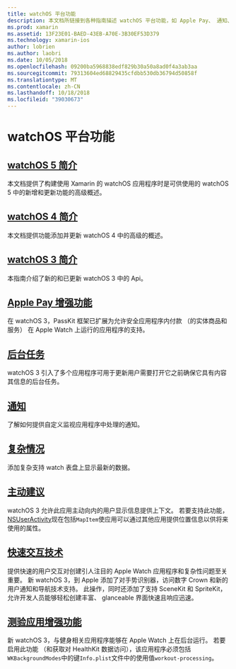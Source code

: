 ```yaml
---
title: watchOS 平台功能
description: 本文档所链接到各种指南描述 watchOS 平台功能，如 Apple Pay、 通知、 复杂性、 主动建议、 测验应用和的详细信息。
ms.prod: xamarin
ms.assetid: 13F23E01-BAED-43EB-A70E-3B30EF53D379
ms.technology: xamarin-ios
author: lobrien
ms.author: laobri
ms.date: 10/05/2018
ms.openlocfilehash: 09200ba5968838edf829b30a50a8ad0f4a3ab3aa
ms.sourcegitcommit: 79313604ed68829435cfdbb530db36794d50858f
ms.translationtype: MT
ms.contentlocale: zh-CN
ms.lasthandoff: 10/18/2018
ms.locfileid: "39030673"
---
```

# <a name="watchos-platform-features"></a>watchOS 平台功能

## <a name="introduction-to-watchos-5introduction-to-watchos5indexmd"></a>[watchOS 5 简介](introduction-to-watchos5/index.md)

本文档提供了构建使用 Xamarin 的 watchOS 应用程序时是可供使用的 watchOS 5 中的新增和更新功能的高级概述。

## <a name="introduction-to-watchos-4introduction-to-watchos4md"></a>[watchOS 4 简介](introduction-to-watchos4.md)

本文档提供功能添加并更新 watchOS 4 中的高级的概述。

## <a name="introduction-to-watchos-3introduction-to-watchos3indexmd"></a>[watchOS 3 简介](introduction-to-watchos3/index.md)

本指南介绍了新的和已更新 watchOS 3 中的 Api。

## <a name="apple-pay-enhancementsioswatchosplatformapple-paymd"></a>[Apple Pay 增强功能](~/ios/watchos/platform/apple-pay.md)

在 watchOS 3，PassKit 框架已扩展为允许安全应用程序内付款 （的实体商品和服务） 在 Apple Watch 上运行的应用程序的支持。

## <a name="background-tasksioswatchosplatformbackground-tasksmd"></a>[后台任务](~/ios/watchos/platform/background-tasks.md)

watchOS 3 引入了多个应用程序可用于更新用户需要打开它之前确保它具有内容其信息的后台任务。

## <a name="notificationsnotificationsmd"></a>[通知](notifications.md)

了解如何提供自定义监视应用程序中处理的通知。

## <a name="complicationscomplicationsmd"></a>[复杂情况](complications.md)

添加复杂支持 watch 表盘上显示最新的数据。

## <a name="proactive-suggestionsioswatchosplatformproactive-suggestionsmd"></a>[主动建议](~/ios/watchos/platform/proactive-suggestions.md)

watchOS 3 允许此应用主动向内的用户显示信息提供上下文。 若要支持此功能， [NSUserActivity](https://developer.apple.com/reference/foundation/nsuseractivity)现在包括`MapItem`使应用可以通过其他应用提供位置信息以供将来使用的属性。

## <a name="quick-interaction-techniquesioswatchosplatformquick-interaction-techniquesmd"></a>[快速交互技术](~/ios/watchos/platform/quick-interaction-techniques.md)

提供快速的用户交互对创建引人注目的 Apple Watch 应用程序和复杂性问题至关重要。 新 watchOS 3，到 Apple 添加了对手势识别器，访问数字 Crown 和新的用户通知和导航技术支持。 此操作，同时还添加了支持 SceneKit 和 SpriteKit，允许开发人员能够轻松创建丰富、 glanceable 界面快速且响应迅速。

## <a name="workout-app-enhancementsioswatchosplatformworkout-appsmd"></a>[测验应用增强功能](~/ios/watchos/platform/workout-apps.md)

新 watchOS 3，与健身相关应用程序能够在 Apple Watch 上在后台运行。 若要启用此功能 （和获取对 HealthKit 数据访问），该应用程序必须包括`WKBackgroundModes`中的键`Info.plist`文件中的使用值`workout-processing`。
